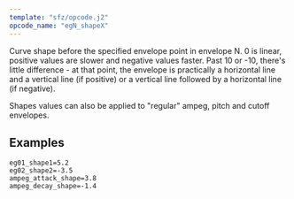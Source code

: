 ```yaml
---
template: "sfz/opcode.j2"
opcode_name: "egN_shapeX"
---
```

Curve shape before the specified envelope point in envelope N.
0 is linear, positive values are slower and negative values faster.
Past 10 or -10, there's little difference - at that point, the envelope is
practically a horizontal line and a vertical line (if positive) or a
vertical line followed by a horizontal line (if negative).

Shapes values can also be applied to "regular" ampeg, pitch and cutoff envelopes.

## Examples

```sfz
eg01_shape1=5.2
eg02_shape2=-3.5
ampeg_attack_shape=3.8
ampeg_decay_shape=-1.4
```
